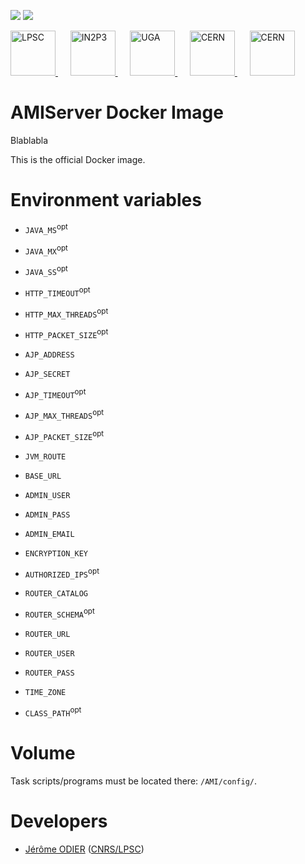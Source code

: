 [![][Build Status img]][Build Status]
[![][License img]][License]

<a href="http://lpsc.in2p3.fr/" target="_blank">
	<img src="http://ami.in2p3.fr/docs/images/logo_lpsc.png" alt="LPSC" height="72" />
</a>
&nbsp;&nbsp;&nbsp;&nbsp;
<a href="http://www.in2p3.fr/" target="_blank">
	<img src="http://ami.in2p3.fr/docs/images/logo_in2p3.png" alt="IN2P3" height="72" />
</a>
&nbsp;&nbsp;&nbsp;&nbsp;
<a href="http://www.univ-grenoble-alpes.fr/" target="_blank">
	<img src="http://ami.in2p3.fr/docs/images/logo_uga.png" alt="UGA" height="72" />
</a>
&nbsp;&nbsp;&nbsp;&nbsp;
<a href="http://home.cern/" target="_blank">
	<img src="http://www.cern.ch/ami/images/logo_atlas.png" alt="CERN" height="72" />
</a>
&nbsp;&nbsp;&nbsp;&nbsp;
<a href="http://atlas.cern/" target="_blank">
	<img src="http://ami.in2p3.fr/docs/images/logo_cern.png" alt="CERN" height="72" />
</a>

AMIServer Docker Image
======================

Blablabla

This is the official Docker image.

Environment variables
=====================

* `JAVA_MS`<sup>opt</opt>
* `JAVA_MX`<sup>opt</opt>
* `JAVA_SS`<sup>opt</opt>


* `HTTP_TIMEOUT`<sup>opt</opt>
* `HTTP_MAX_THREADS`<sup>opt</opt>
* `HTTP_PACKET_SIZE`<sup>opt</opt>


* `AJP_ADDRESS`
* `AJP_SECRET`


* `AJP_TIMEOUT`<sup>opt</opt>
* `AJP_MAX_THREADS`<sup>opt</opt>
* `AJP_PACKET_SIZE`<sup>opt</opt>


* `JVM_ROUTE`


* `BASE_URL`


* `ADMIN_USER`
* `ADMIN_PASS`
* `ADMIN_EMAIL`


* `ENCRYPTION_KEY`
* `AUTHORIZED_IPS`<sup>opt</opt>


* `ROUTER_CATALOG`
* `ROUTER_SCHEMA`<sup>opt</opt>
* `ROUTER_URL`
* `ROUTER_USER`
* `ROUTER_PASS`


* `TIME_ZONE`


* `CLASS_PATH`<sup>opt</opt>

Volume
======

Task scripts/programs must be located there: `/AMI/config/`.

Developers
==========

* [Jérôme ODIER](https://annuaire.in2p3.fr/4121-4467/jerome-odier) ([CNRS/LPSC](http://lpsc.in2p3.fr/))

[Build Status]:https://github.com/ami-team/docker-ami-server/actions/workflows/docker-image.yml
[Build Status img]:https://github.com/ami-team/docker-ami-server/actions/workflows/docker-image.yml/badge.svg?branch=master

[License]:http://www.cecill.info/licences/Licence_CeCILL_V2.1-en.txt
[License img]:https://img.shields.io/badge/license-CeCILL-blue.svg
